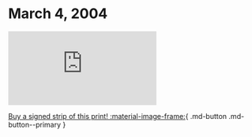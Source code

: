 # March 4, 2004

![](https://www.achewood.com/comic.php?date=03042004)

[Buy a signed strip of this print! :material-image-frame:](https://achewood-holiday-pop-up.myshopify.com/products/strip#03042004){ .md-button .md-button--primary }

